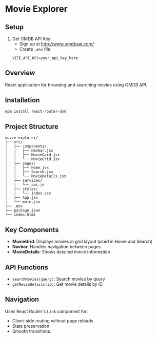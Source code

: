 # Movie Explorer

## Setup

1. Get OMDB API Key:
   - Sign up at http://www.omdbapi.com/
   - Create `.env` file:
   ```
   VITE_API_KEY=your_api_key_here
   ```

## Overview
React application for browsing and searching movies using OMDB API.

## Installation
```bash
npm install react-router-dom
```

## Project Structure
```
movie-explorer/
├── src/
│   ├── components/
│   │   ├── Navbar.jsx
│   │   ├── MovieCard.jsx
│   │   └── MovieGrid.jsx
│   ├── pages/
│   │   ├── Home.jsx
│   │   ├── Search.jsx 
│   │   └── MovieDetails.jsx
│   ├── services/
│   │   └── api.js
│   ├── styles/
│   │   └── index.css
│   ├── App.jsx
│   └── main.jsx
├── .env
├── package.json
└── index.html
```

## Key Components
- **MovieGrid**: Displays movies in grid layout (used in Home and Search)
- **Navbar**: Handles navigation between pages
- **MovieDetails**: Shows detailed movie information

## API Functions
- `searchMovies(query)`: Search movies by query
- `getMovieDetails(id)`: Get movie details by ID

## Navigation
Uses React Router's `Link` component for:
- Client-side routing without page reloads
- State preservation
- Smooth transitions.


